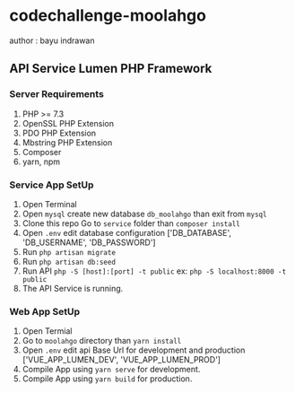 # codechallenge-moolahgo 
author : bayu indrawan

## API Service Lumen PHP Framework

### Server Requirements

1. PHP >= 7.3
2. OpenSSL PHP Extension
3. PDO PHP Extension
4. Mbstring PHP Extension
5. Composer
6. yarn, npm

### Service App SetUp
1. Open Terminal
2. Open `mysql` create new database `db_moolahgo` than exit from `mysql`
3. Clone this repo Go to `service` folder than `composer install`
4. Open `.env` edit database configuration ['DB_DATABASE', 'DB_USERNAME', 'DB_PASSWORD']
5. Run `php artisan migrate`
6. Run `php artisan db:seed`
7. Run API `php -S [host]:[port] -t public` ex: `php -S localhost:8000 -t public`
8. The API Service is running.


### Web App SetUp
1. Open Termial
2. Go to `moolahgo` directory than `yarn install`
3. Open `.env` edit api Base Url for development and production ['VUE_APP_LUMEN_DEV', 'VUE_APP_LUMEN_PROD']
4. Compile App using `yarn serve` for development.
5. Compile App using `yarn build` for production.